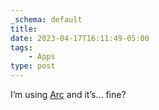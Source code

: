 ```yaml
---
_schema: default
title:
date: 2023-04-17T16:11:49-05:00
tags:
    - Apps
type: post
---
```

I’m using [Arc](https://arc.net) and it’s… fine?